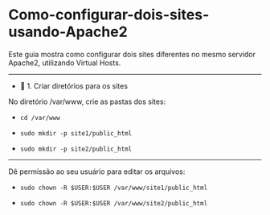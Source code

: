 # Como-configurar-dois-sites-usando-Apache2

Este guia mostra como configurar dois sites diferentes no mesmo servidor Apache2, utilizando Virtual Hosts.

----

* 📌 1. Criar diretórios para os sites

No diretório /var/www, crie as pastas dos sites:

* ```cd /var/www```

* ```sudo mkdir -p site1/public_html```

* ```sudo mkdir -p site2/public_html```
----

Dê permissão ao seu usuário para editar os arquivos:

* ```sudo chown -R $USER:$USER /var/www/site1/public_html```

* ```sudo chown -R $USER:$USER /var/www/site2/public_html```


